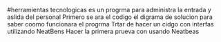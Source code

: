 #herramientas tecnologicas 
es un progrma para administra la entrada y aslida del personal 
Primero  se ara el codigo  el digrama de solucion para saber coomo  funcionara el progrma
Trtar de hacer un cidgo con interfas utilizando NeatBens
Hacer la primera prueva con usando Neatbeas
